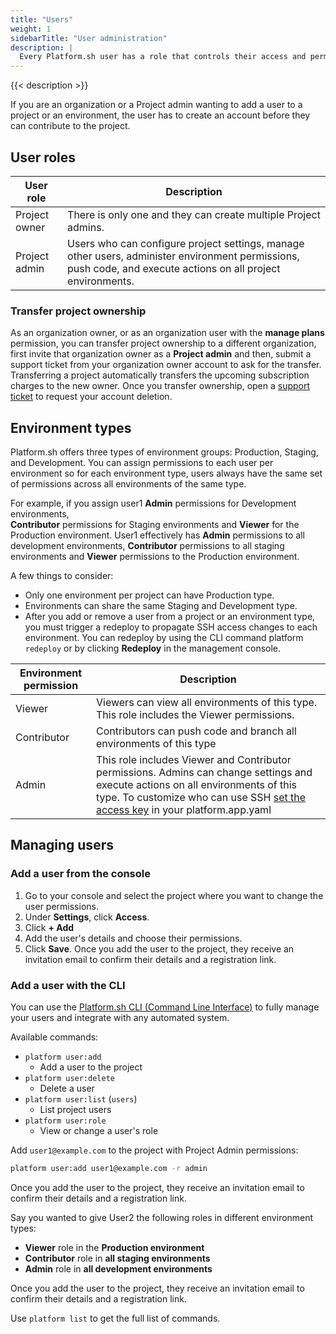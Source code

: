 ```yaml
---
title: "Users"
weight: 1
sidebarTitle: "User administration"
description: |
  Every Platform.sh user has a role that controls their access and permission levels.
---
```


{{< description >}}

If you are an organization or a Project admin wanting to add a user to a project or an environment, the user has to create an account before they can contribute to the project.

## User roles

| User role    | Description |
| ------------ |-------------|
|Project owner| There is only one and they can create multiple Project admins.  |
| Project admin | Users who can configure project settings, manage other users, administer environment permissions, push code, and execute actions on all project environments. |

### Transfer project ownership

As an organization owner, or as an organization user with the **manage plans** permission, you can transfer project ownership to a different organization, first invite that organization owner as a **Project admin** and then, submit a support ticket from your organization owner account to ask for the transfer. Transferring a project automatically transfers the upcoming subscription charges to the new owner. Once you transfer ownership, open a [support ticket](https://console.platform.sh/-/users/~/tickets) to request your account deletion.                                                                                                     

## Environment types

Platform.sh offers three types of environment groups: Production, Staging, and
Development. You can assign permissions to each user per environment so for each environment type, users always have the same set of permissions across all environments of the same type.

For example, if you assign user1 **Admin** permissions for Development environments,  
**Contributor** permissions for Staging environments and **Viewer** for the Production environment. User1 effectively has **Admin** permissions to all development environments, **Contributor** permissions to all staging environments and **Viewer** permissions to the Production environment.

A few things to consider:

* Only one environment per project can have Production type.
* Environments can share the same Staging and Development type.
* After you add or remove a user from a project or an environment type, you must trigger a redeploy to propagate SSH access changes to each environment. You can redeploy by using the CLI command platform `redeploy` or by clicking **Redeploy** in the management console.


| Environment permission   | Description |
|------------------------- |-------------|
|Viewer                    | Viewers can view all environments of this type. This role includes the Viewer permissions.|
|Contributor               | Contributors can push code and branch all environments of this type
|Admin                     | This role includes Viewer and Contributor permissions. Admins can change settings and execute actions on all environments of this type. To customize who can use SSH [set the access key](/configuration/app/access.html) in your platform.app.yaml|

## Managing users

### Add a user from the console

1. Go to your console and select the project where you want to change the user permissions.
2. Under **Settings**, click **Access**.
1. Click **+ Add**
1. Add the user's details and choose their permissions.
4. Click **Save**.
Once you add the user to the project, they receive an invitation email to confirm their details and a registration link.

### Add a user with the CLI

You can use the [Platform.sh CLI (Command Line Interface)](/development/cli/_index.md) to fully manage your users and integrate with any automated system.

Available commands:

* `platform user:add`
  * Add a user to the project
* `platform user:delete`
  * Delete a user
* `platform user:list` (`users`)
  * List project users
* `platform user:role`
  * View or change a user's role

 Add `user1@example.com` to the project with Project Admin permissions:

```bash
platform user:add user1@example.com -r admin
```
Once you add the user to the project, they receive an invitation email to confirm their details and a registration link.

Say you wanted to give User2 the following roles in different environment types:

-  **Viewer** role in the **Production environment**
-  **Contributor** role in **all staging environments**
-  **Admin** role in **all development environments**

Once you add the user to the project, they receive an invitation email to confirm their details and a registration link.

Use `platform list` to get the full list of commands.
